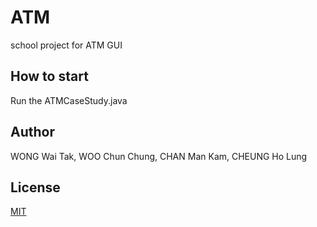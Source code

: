 # ATM

school project for ATM GUI 

## How to start

Run the ATMCaseStudy.java

## Author

WONG Wai Tak, WOO Chun Chung, CHAN Man Kam, CHEUNG Ho Lung

## License
[MIT](https://choosealicense.com/licenses/mit/)
